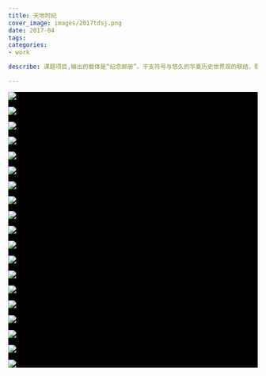 ```yaml
---
title: 天地时纪
cover_image: images/2017tdsj.png
date: 2017-04
tags:
categories: 
- work

describe: 课题项目,输出的载体是“纪念邮册”。干支符号与悠久的华夏历史世界观的联结，既让我感到有趣，同时又感到十分难以识读。于是抱着“想理解”的心态，用现代的设计语言去尝试梳理了这套体系的“规则”。

---
```

<div style=" background-color:black; ">

![](https://waterpatch.oss-cn-guangzhou.aliyuncs.com/2017-TianDiShiJi/2.jpg)

![](https://waterpatch.oss-cn-guangzhou.aliyuncs.com/2017-TianDiShiJi/1.jpg)

![](https://waterpatch.oss-cn-guangzhou.aliyuncs.com/2017-TianDiShiJi/3.jpg)

![](https://waterpatch.oss-cn-guangzhou.aliyuncs.com/2017-TianDiShiJi/4.jpg)

![](https://waterpatch.oss-cn-guangzhou.aliyuncs.com/2017-TianDiShiJi/5.jpg)

![](https://waterpatch.oss-cn-guangzhou.aliyuncs.com/2017-TianDiShiJi/6.jpg)

![](https://waterpatch.oss-cn-guangzhou.aliyuncs.com/2017-TianDiShiJi/7.jpg)

![](https://waterpatch.oss-cn-guangzhou.aliyuncs.com/2017-TianDiShiJi/8.jpg)

![](https://waterpatch.oss-cn-guangzhou.aliyuncs.com/2017-TianDiShiJi/9.jpg)

![](https://waterpatch.oss-cn-guangzhou.aliyuncs.com/2017-TianDiShiJi/10.jpg)

![](https://waterpatch.oss-cn-guangzhou.aliyuncs.com/2017-TianDiShiJi/11.jpg)

![](https://waterpatch.oss-cn-guangzhou.aliyuncs.com/2017-TianDiShiJi/12.jpg)

![](https://waterpatch.oss-cn-guangzhou.aliyuncs.com/2017-TianDiShiJi/13.jpg)

![](https://waterpatch.oss-cn-guangzhou.aliyuncs.com/2017-TianDiShiJi/14.jpg)

![](https://waterpatch.oss-cn-guangzhou.aliyuncs.com/2017-TianDiShiJi/15.jpg)

![](https://waterpatch.oss-cn-guangzhou.aliyuncs.com/2017-TianDiShiJi/16.jpg)

![](https://waterpatch.oss-cn-guangzhou.aliyuncs.com/2017-TianDiShiJi/17.jpg)

![](https://waterpatch.oss-cn-guangzhou.aliyuncs.com/2017-TianDiShiJi/18.jpg)

![](https://waterpatch.oss-cn-guangzhou.aliyuncs.com/2017-TianDiShiJi/19.jpg)

</div>


